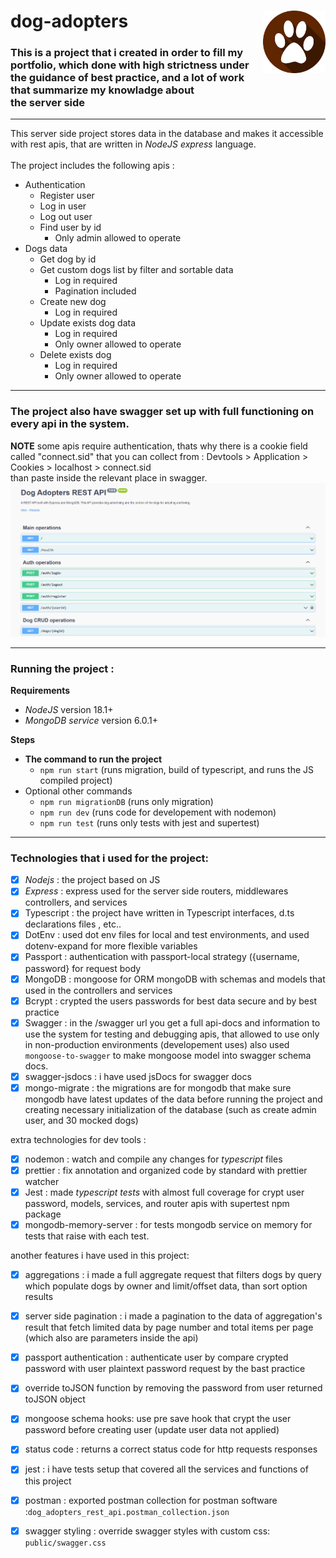 # dog-adopters <img src="public/dog_feet_logo.png" width=100px height=100px align="right">

### This is a project that i created in order to fill my portfolio, which done with high strictness under the guidance of best practice, and a lot of work that summarize my knowladge about <br /> the server side

---

This server side project stores data in the database and makes it accessible with rest apis, that are written in _NodeJS express_ language. <br /> <br />
The project includes the following apis :

-   Authentication
    -   Register user
    -   Log in user
    -   Log out user
    -   Find user by id
        -   Only admin allowed to operate
-   Dogs data
    -   Get dog by id
    -   Get custom dogs list by filter and sortable data
        -   Log in required
        -   Pagination included
    -   Create new dog
        -   Log in required
    -   Update exists dog data
        -   Log in required
        -   Only owner allowed to operate
    -   Delete exists dog
        -   Log in required
        -   Only owner allowed to operate

---

### The project also have swagger set up with full functioning on every api in the system.

**NOTE**
some apis require authentication, thats why there is a cookie field called "connect.sid" that you can collect from : Devtools > Application > Cookies > localhost > connect.sid <br />
than paste inside the relevant place in swagger.
![how to find connect.sid](/public/gif-cookie-swagger.gif) <br />

---

### **Running the project :**

**Requirements**

-   _NodeJS_ version 18.1+
-   _MongoDB service_ version 6.0.1+

**Steps**

-   **The command to run the project**
    -   `npm run start` (runs migration, build of typescript, and runs the JS compiled project)
-   Optional other commands
    -   `npm run migrationDB` (runs only migration)
    -   `npm run dev` (runs code for developement with nodemon)
    -   `npm run test` (runs only tests with jest and supertest)

---

### Technologies that i used for the project:

-   [x] _Nodejs_ : the project based on JS
-   [x] _Express_ : express used for the server side routers, middlewares controllers, and services
-   [x] Typescript : the project have written in Typescript interfaces, d.ts declarations files , etc..
-   [x] DotEnv : used dot env files for local and test environments, and used dotenv-expand for more flexible variables
-   [x] Passport : authentication with passport-local strategy ({username, password} for request body
-   [x] MongoDB : mongoose for ORM mongoDB with schemas and models that used in the controllers and services
-   [x] Bcrypt : crypted the users passwords for best data secure and by best practice
-   [x] Swagger : in the /swagger url you get a full api-docs and information to use the system for testing and debugging apis, that allowed to use only in non-production environments (developement uses) also used `mongoose-to-swagger` to make mongoose model into swagger schema docs.
-   [x] swagger-jsdocs : i have used jsDocs for swagger docs
-   [x] mongo-migrate : the migrations are for mongodb that make sure mongodb have latest updates of the data before running the project and creating necessary initialization of the database (such as create admin user, and 30 mocked dogs)

extra technologies for dev tools :

-   [x] nodemon : watch and compile any changes for _typescript_ files
-   [x] prettier : fix annotation and organized code by standard with prettier watcher
-   [x] Jest : made _typescript tests_ with almost full coverage for crypt user password, models, services, and router apis with supertest npm package
-   [x] mongodb-memory-server : for tests mongodb service on memory for tests that raise with each test.

another features i have used in this project:

-   [x] aggregations : i made a full aggregate request that filters dogs by query which populate dogs by owner and limit/offset data, than sort option results

-   [x] server side pagination : i made a pagination to the data of aggregation's result that fetch limited data by page number and total items per page (which also are parameters inside the api)

-   [x] passport authentication : authenticate user by compare crypted password with user plaintext password request by the bast practice
-   [x] override toJSON function by removing the password from user returned toJSON object
-   [x] mongoose schema hooks: use pre save hook that crypt the user password before creating user (update user data not applied)
-   [x] status code : returns a correct status code for http requests responses
-   [x] jest : i have tests setup that covered all the services and functions of this project
-   [x] postman : exported postman collection for postman software :`dog_adopters_rest_api.postman_collection.json`
-   [x] swagger styling : override swagger styles with custom css: `public/swagger.css`
